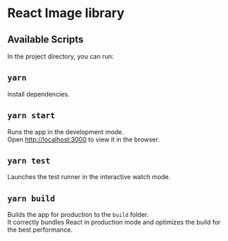 # React Image library

## Available Scripts

In the project directory, you can run:

## `yarn`

Install dependencies.<br />

## `yarn start`

Runs the app in the development mode.<br />
Open [http://localhost:3000](http://localhost:3000) to view it in the browser.

## `yarn test`

Launches the test runner in the interactive watch mode.<br />

## `yarn build`

Builds the app for production to the `build` folder.<br />
It correctly bundles React in production mode and optimizes the build for the best performance.
